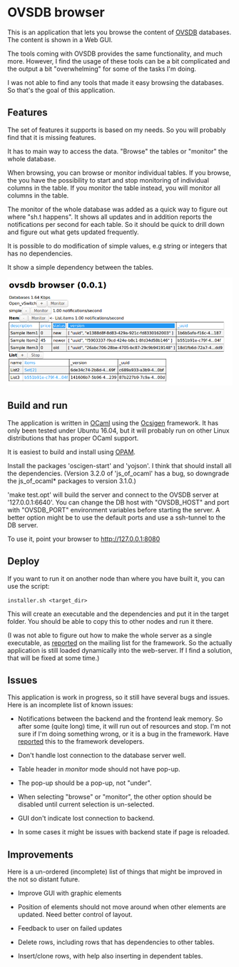 # OVSDB browser

This is an application that lets you browse the content of
[OVSDB](http://docs.openvswitch.org/en/latest/ref/ovsdb.7/) databases.
The content is shown in a Web GUI.

The tools coming with OVSDB provides the same functionality, and much
more. However, I find the usage of these tools can be a bit
complicated and the output a bit "overwhelming" for some of the tasks
I'm doing.

I was not able to find any tools that made it easy browsing the
databases. So that's the goal of this application.

## Features

The set of features it supports is based on my needs. So you will
probably find that it is missing features.

It has to main way to access the data. "Browse" the tables or
"monitor" the whole database.

When browsing, you can browse or monitor individual tables. If you
browse, the you have the possibility to start and stop monitoring of
individual columns in the table. If you monitor the table instead, you
will monitor all columns in the table.

The monitor of the whole database was added as a quick way to figure
out where "sh.t happens". It shows all updates and in addition reports
the notifications per second for each table. So it should be quick to
drill down and figure out what gets updated frequently.

It is possible to do modification of simple values, e.g string or
integers that has no dependencies.

It show a simple dependency between the tables.

![GUI](/ovsdb_browser_gui.png)


## Build and run

The application is written in [OCaml](https://ocaml.org/) using the
[Ocsigen](https://ocsigen.org/) framework. It has only been tested
under Ubuntu 16.04, but it will probably run on other Linux
distributions that has proper OCaml support.

It is easiest to build and install using
[OPAM](https://opam.ocaml.org/).

Install the packages 'oscigen-start' and 'yojson'. I think that should
install all the dependencies. (Version 3.2.0 of 'js\_of\_ocaml' has a
bug, so downgrade the js\_of\_ocaml* packages to version 3.1.0.)

'make test.opt' will build the server and connect to the OVSDB server
at '127.0.0.1:6640'. You can change the DB host with "OVSDB\_HOST" and
port with "OVSDB\_PORT" environment variables before starting the
server. A better option might be to use the default ports and use a
ssh-tunnel to the DB server.

To use it, point your browser to http://127.0.0.1:8080

## Deploy

If you want to run it on another node than where you have built it,
you can use the script:

`installer.sh <target_dir>`

This will create an executable and the dependencies and put it in the
target folder. You should be able to copy this to other nodes and run
it there.

(I was not able to figure out how to make the whole server as a single
executable, as
[reported](https://sympa.inria.fr/sympa/arc/ocsigen/2018-06/msg00000.html)
on the mailing list for the framework. So the actually application is
still loaded dynamically into the web-server. If I find a solution,
that will be fixed at some time.)

## Issues

This application is work in progress, so it still have several bugs
and issues. Here is an incomplete list of known issues:

* Notifications between the backend and the frontend leak memory. So
  after some (quite long) time, it will run out of resources and stop.
  I'm not sure if I'm doing something wrong, or it is a bug in the
  framework. Have
  [reported](https://github.com/ocsigen/eliom/issues/569) this to the
  framework developers.

* Don't handle lost connection to the database server well.

* Table header in _monitor_ mode should not have pop-up.

* The pop-up should be a pop-up, not "under".

* When selecting "browse" or "monitor", the other option should be
  disabled until current selection is un-selected.

* GUI don't indicate lost connection to backend.

* In some cases it might be issues with backend state if page is
  reloaded.

## Improvements

Here is a un-ordered (incomplete) list of things that might be
improved in the not so distant future.

* Improve GUI with graphic elements

* Position of elements should not move around when other elements are
  updated. Need better control of layout.

* Feedback to user on failed updates

* Delete rows, including rows that has dependencies to other tables.

* Insert/clone rows, with help also inserting in dependent tables.

